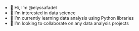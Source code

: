 - 👋 Hi, I’m @elyssafadel
- 👀 I’m interested in data science
- 🌱 I’m currently learning data analysis using Python libraries
- 💞️ I’m looking to collaborate on any data analysis projects

<!---
elyssafadel/elyssafadel is a ✨ special ✨ repository because its `README.md` (this file) appears on your GitHub profile.
You can click the Preview link to take a look at your changes.
--->
